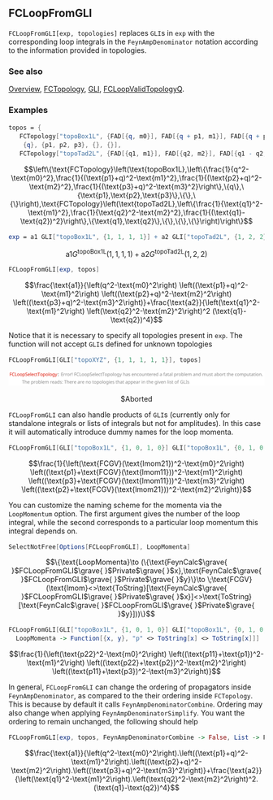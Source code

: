 ## FCLoopFromGLI

`FCLoopFromGLI[exp, topologies]` replaces `GLI`s in `exp` with the corresponding loop integrals in the `FeynAmpDenominator` notation according to the information provided in topologies.

### See also

[Overview](Extra/FeynCalc.md), [FCTopology](FCTopology.md), [GLI](GLI.md), [FCLoopValidTopologyQ](FCLoopValidTopologyQ.md).

### Examples

```mathematica
topos = {
   FCTopology["topoBox1L", {FAD[{q, m0}], FAD[{q + p1, m1}], FAD[{q + p2, m2}], FAD[{q + p3, m3}]}, 
    {q}, {p1, p2, p3}, {}, {}], 
   FCTopology["topoTad2L", {FAD[{q1, m1}], FAD[{q2, m2}], FAD[{q1 - q2, 0}]}, {q1, q2}, {}, {}, {}]}
```

$$\left\{\text{FCTopology}\left(\text{topoBox1L},\left\{\frac{1}{q^2-\text{m0}^2},\frac{1}{(\text{p1}+q)^2-\text{m1}^2},\frac{1}{(\text{p2}+q)^2-\text{m2}^2},\frac{1}{(\text{p3}+q)^2-\text{m3}^2}\right\},\{q\},\{\text{p1},\text{p2},\text{p3}\},\{\},\{\}\right),\text{FCTopology}\left(\text{topoTad2L},\left\{\frac{1}{\text{q1}^2-\text{m1}^2},\frac{1}{\text{q2}^2-\text{m2}^2},\frac{1}{(\text{q1}-\text{q2})^2}\right\},\{\text{q1},\text{q2}\},\{\},\{\},\{\}\right)\right\}$$

```mathematica
exp = a1 GLI["topoBox1L", {1, 1, 1, 1}] + a2 GLI["topoTad2L", {1, 2, 2}]
```

$$\text{a1} G^{\text{topoBox1L}}(1,1,1,1)+\text{a2} G^{\text{topoTad2L}}(1,2,2)$$

```mathematica
FCLoopFromGLI[exp, topos]
```

$$\frac{\text{a1}}{\left(q^2-\text{m0}^2\right) \left((\text{p1}+q)^2-\text{m1}^2\right) \left((\text{p2}+q)^2-\text{m2}^2\right) \left((\text{p3}+q)^2-\text{m3}^2\right)}+\frac{\text{a2}}{\left(\text{q1}^2-\text{m1}^2\right) \left(\text{q2}^2-\text{m2}^2\right)^2 (\text{q1}-\text{q2})^4}$$

Notice that it is necessary to specify all topologies present in `exp`. The function will not accept `GLI`s
defined for unknown topologies

```mathematica
FCLoopFromGLI[GLI["topoXYZ", {1, 1, 1, 1, 1}], topos]
```

![0jtbiuq3nviq2](img/0jtbiuq3nviq2.svg)

$$\text{\$Aborted}$$

`FCLoopFromGLI` can also handle products of `GLI`s (currently only for standalone integrals or lists of integrals but not for amplitudes). In this case it will automatically introduce dummy names for the loop momenta.

```mathematica
FCLoopFromGLI[GLI["topoBox1L", {1, 0, 1, 0}] GLI["topoBox1L", {0, 1, 0, 1}], topos]
```

$$\frac{1}{\left(\text{FCGV}(\text{lmom21})^2-\text{m0}^2\right) \left((\text{p1}+\text{FCGV}(\text{lmom11}))^2-\text{m1}^2\right) \left((\text{p3}+\text{FCGV}(\text{lmom11}))^2-\text{m3}^2\right) \left((\text{p2}+\text{FCGV}(\text{lmom21}))^2-\text{m2}^2\right)}$$

You can customize the naming scheme for the momenta via the `LoopMomentum` option. The first argument gives the number of the loop integral, while the second corresponds to a particular loop momentum this integral depends on.

```mathematica
SelectNotFree[Options[FCLoopFromGLI], LoopMomenta]
```

$$\{\text{LoopMomenta}\to (\{\text{FeynCalc$\grave{ }$FCLoopFromGLI$\grave{ }$Private$\grave{ }$x},\text{FeynCalc$\grave{ }$FCLoopFromGLI$\grave{ }$Private$\grave{ }$y}\}\to \;\text{FCGV}(\text{lmom}<>\text{ToString}[\text{FeynCalc$\grave{ }$FCLoopFromGLI$\grave{ }$Private$\grave{ }$x}]<>\text{ToString}[\text{FeynCalc$\grave{ }$FCLoopFromGLI$\grave{ }$Private$\grave{ }$y}]))\}$$

```mathematica
FCLoopFromGLI[GLI["topoBox1L", {1, 0, 1, 0}] GLI["topoBox1L", {0, 1, 0, 1}], topos, 
  LoopMomenta -> Function[{x, y}, "p" <> ToString[x] <> ToString[x]]]
```

$$\frac{1}{\left(\text{p22}^2-\text{m0}^2\right) \left((\text{p11}+\text{p1})^2-\text{m1}^2\right) \left((\text{p22}+\text{p2})^2-\text{m2}^2\right) \left((\text{p11}+\text{p3})^2-\text{m3}^2\right)}$$

In general, `FCLoopFromGLI` can change the ordering of propagators inside `FeynAmpDenominator`,
as compared to the their ordering inside `FCTopology`. This is because by default it calls `FeynAmpDenominatorCombine`. Ordering may also change when applying `FeynAmpDenominatorSimplify`. You want the ordering to remain unchanged, the following should help

```mathematica
FCLoopFromGLI[exp, topos, FeynAmpDenominatorCombine -> False, List -> FeynAmpDenominator]
```

$$\frac{\text{a1}}{\left(q^2-\text{m0}^2\right).\left((\text{p1}+q)^2-\text{m1}^2\right).\left((\text{p2}+q)^2-\text{m2}^2\right).\left((\text{p3}+q)^2-\text{m3}^2\right)}+\frac{\text{a2}}{\left(\text{q1}^2-\text{m1}^2\right).\left(\text{q2}^2-\text{m2}^2\right)^2.(\text{q1}-\text{q2})^4}$$